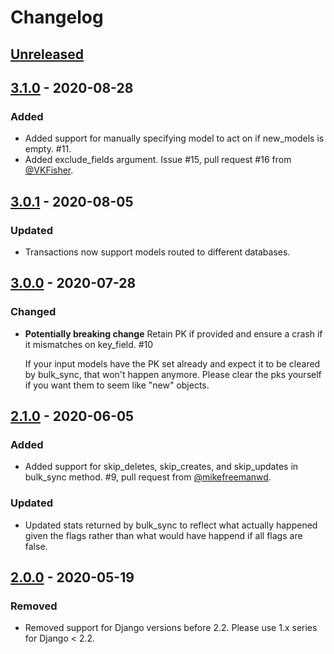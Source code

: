 # Changelog

## [Unreleased]

## [3.1.0] - 2020-08-28

### Added

-   Added support for manually specifying model to act on if new_models is empty. #11.
-   Added exclude_fields argument. Issue #15, pull request #16 from [@VKFisher](https://github.com/VKFisher).

## [3.0.1] - 2020-08-05

### Updated

-   Transactions now support models routed to different databases.

## [3.0.0] - 2020-07-28

### Changed

-   **Potentially breaking change** Retain PK if provided and ensure a crash if it mismatches on key_field. #10

    If your input models have the PK set already and expect it to be cleared by bulk_sync, that won't happen anymore.
    Please clear the pks yourself if you want them to seem like "new" objects.

## [2.1.0] - 2020-06-05

### Added

-   Added support for skip_deletes, skip_creates, and skip_updates in bulk_sync method. #9, pull request from [@mikefreemanwd](https://github.com/mikefreemanwd).

### Updated

-   Updated stats returned by bulk_sync to reflect what actually happened given the flags rather than what would have happend if all flags are false.

## [2.0.0] - 2020-05-19

### Removed

-   Removed support for Django versions before 2.2. Please use 1.x series for Django < 2.2.

[unreleased]: https://github.com/mathandpencil/django-bulk-sync/compare/v3.1.0..HEAD
[3.1.0]: https://github.com/mathandpencil/django-bulk-sync/compare/v3.0.1..v3.1.0
[3.0.1]: https://github.com/mathandpencil/django-bulk-sync/compare/v3.0.0..v3.0.1
[3.0.0]: https://github.com/mathandpencil/django-bulk-sync/compare/v2.1.0..v3.0.0
[2.1.0]: https://github.com/mathandpencil/django-bulk-sync/compare/v2.0.0..v2.1.0
[2.0.0]: https://github.com/mathandpencil/django-bulk-sync/releases/tag/v2.0.0
